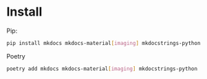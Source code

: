 # Install

Pip:

```bash
pip install mkdocs mkdocs-material[imaging] mkdocstrings-python
```

Poetry

```bash
poetry add mkdocs mkdocs-material[imaging] mkdocstrings-python
```
